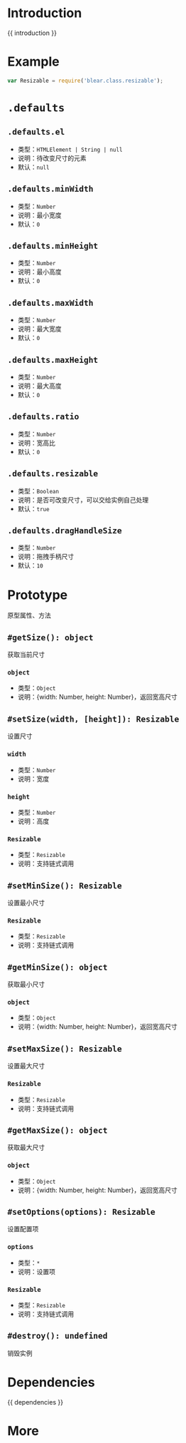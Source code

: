 # Introduction
{{ introduction }}


# Example
```js
var Resizable = require('blear.class.resizable');
```

# `.defaults`
## `.defaults.el`
- 类型：`HTMLElement | String | null`
- 说明：待改变尺寸的元素
- 默认：`null`

## `.defaults.minWidth`
- 类型：`Number`
- 说明：最小宽度
- 默认：`0`

## `.defaults.minHeight`
- 类型：`Number`
- 说明：最小高度
- 默认：`0`

## `.defaults.maxWidth`
- 类型：`Number`
- 说明：最大宽度
- 默认：`0`

## `.defaults.maxHeight`
- 类型：`Number`
- 说明：最大高度
- 默认：`0`

## `.defaults.ratio`
- 类型：`Number`
- 说明：宽高比
- 默认：`0`

## `.defaults.resizable`
- 类型：`Boolean`
- 说明：是否可改变尺寸，可以交给实例自己处理
- 默认：`true`

## `.defaults.dragHandleSize`
- 类型：`Number`
- 说明：拖拽手柄尺寸
- 默认：`10`

# Prototype
原型属性、方法


## `#getSize(): object`
获取当前尺寸

### `object`
- 类型：`Object`
- 说明：{width: Number, height: Number}，返回宽高尺寸

## `#setSize(width, [height]): Resizable`
设置尺寸

### `width`
- 类型：`Number`
- 说明：宽度

### `height`
- 类型：`Number`
- 说明：高度

### `Resizable`
- 类型：`Resizable`
- 说明：支持链式调用

## `#setMinSize(): Resizable`
设置最小尺寸

### `Resizable`
- 类型：`Resizable`
- 说明：支持链式调用

## `#getMinSize(): object`
获取最小尺寸

### `object`
- 类型：`Object`
- 说明：{width: Number, height: Number}，返回宽高尺寸

## `#setMaxSize(): Resizable`
设置最大尺寸

### `Resizable`
- 类型：`Resizable`
- 说明：支持链式调用

## `#getMaxSize(): object`
获取最大尺寸

### `object`
- 类型：`Object`
- 说明：{width: Number, height: Number}，返回宽高尺寸

## `#setOptions(options): Resizable`
设置配置项

### `options`
- 类型：`*`
- 说明：设置项

### `Resizable`
- 类型：`Resizable`
- 说明：支持链式调用

## `#destroy(): undefined`
销毁实例



# Dependencies
{{ dependencies }}





# More

